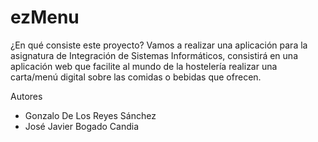 # ezMenu
¿En qué consiste este proyecto?
Vamos a realizar una aplicación para la asignatura de Integración de Sistemas Informáticos, consistirá en una aplicación web que facilite al mundo de la hostelería realizar una carta/menú digital sobre las comidas o bebidas que ofrecen.

Autores
- Gonzalo De Los Reyes Sánchez
- José Javier Bogado Candia
